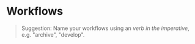 # Workflows

> Suggestion: Name your workflows using an _verb in the imperative_, e.g. "archive", "develop".
